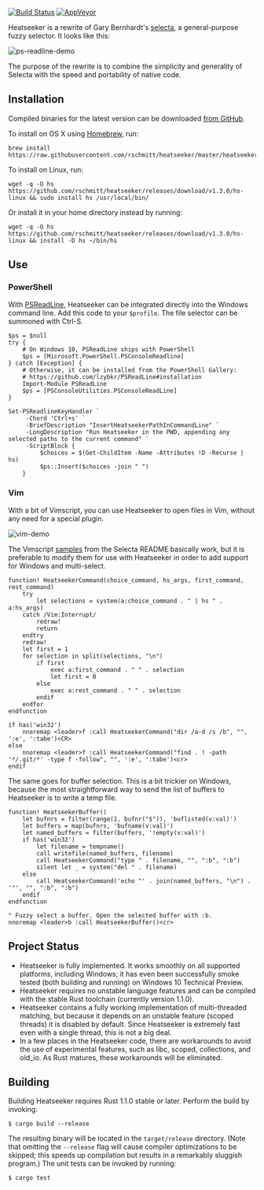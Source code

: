 [![Build Status](http://img.shields.io/travis/rschmitt/heatseeker.svg?label=Linux%20build)](https://travis-ci.org/rschmitt/heatseeker)
[![AppVeyor](https://ci.appveyor.com/api/projects/status/github/rschmitt/heatseeker?svg=true)](https://ci.appveyor.com/project/rschmitt/heatseeker)

Heatseeker is a rewrite of Gary Bernhardt's
[selecta](https://github.com/garybernhardt/selecta), a general-purpose fuzzy selector. It looks like this:

![ps-readline-demo](https://cloud.githubusercontent.com/assets/3725049/8273451/0ac04144-1824-11e5-8338-99e4b861c898.gif)

The purpose of the rewrite is to combine the simplicity and generality of Selecta with the speed and portability of native code.

## Installation

Compiled binaries for the latest version can be downloaded [from GitHub](https://github.com/rschmitt/heatseeker/releases/tag/v0.3.0).

To install on OS X using [Homebrew](http://brew.sh/), run:

```shell
brew install https://raw.githubusercontent.com/rschmitt/heatseeker/master/heatseeker.rb
```

To install on Linux, run:

```shell
wget -q -O hs https://github.com/rschmitt/heatseeker/releases/download/v1.3.0/hs-linux && sudo install hs /usr/local/bin/
```

Or install it in your home directory instead by running:

```shell
wget -q -O hs https://github.com/rschmitt/heatseeker/releases/download/v1.3.0/hs-linux && install -D hs ~/bin/hs
```

## Use

### PowerShell

With [PSReadLine](https://github.com/lzybkr/PSReadLine), Heatseeker can be integrated directly into the Windows command line. Add this code to your `$profile`. The file selector can be summoned with Ctrl-S.

```posh
$ps = $null
try {
    # On Windows 10, PSReadLine ships with PowerShell
    $ps = [Microsoft.PowerShell.PSConsoleReadline]
} catch [Exception] {
    # Otherwise, it can be installed from the PowerShell Gallery:
    # https://github.com/lzybkr/PSReadLine#installation
    Import-Module PSReadLine
    $ps = [PSConsoleUtilities.PSConsoleReadLine]
}

Set-PSReadlineKeyHandler `
     -Chord 'Ctrl+s' `
     -BriefDescription "InsertHeatseekerPathInCommandLine" `
     -LongDescription "Run Heatseeker in the PWD, appending any selected paths to the current command" `
     -ScriptBlock {
         $choices = $(Get-ChildItem -Name -Attributes !D -Recurse | hs)
         $ps::Insert($choices -join " ")
    }
```

### Vim

With a bit of Vimscript, you can use Heatseeker to open files in Vim, without any need for a special plugin.

![vim-demo](https://cloud.githubusercontent.com/assets/3725049/8273517/2a2f9afa-1826-11e5-9e1e-a15e84751bd0.gif)

The Vimscript [samples](https://github.com/garybernhardt/selecta) from the Selecta README basically work, but it is preferable to modify them for use with Heatseeker in order to add support for Windows and multi-select.

```vim
function! HeatseekerCommand(choice_command, hs_args, first_command, rest_command)
    try
        let selections = system(a:choice_command . " | hs " . a:hs_args)
    catch /Vim:Interrupt/
        redraw!
        return
    endtry
    redraw!
    let first = 1
    for selection in split(selections, "\n")
        if first
            exec a:first_command . " " . selection
            let first = 0
        else
            exec a:rest_command . " " . selection
        endif
    endfor
endfunction

if has('win32')
    nnoremap <leader>f :call HeatseekerCommand("dir /a-d /s /b", "", ':e', ':tabe')<CR>
else
    nnoremap <leader>f :call HeatseekerCommand("find . ! -path '*/.git/*' -type f -follow", "", ':e', ':tabe')<cr>
endif
```

The same goes for buffer selection. This is a bit trickier on Windows, because the most straightforward way to send the list of buffers to Heatseeker is to write a temp file.

```posh
function! HeatseekerBuffer()
    let bufnrs = filter(range(1, bufnr("$")), 'buflisted(v:val)')
    let buffers = map(bufnrs, 'bufname(v:val)')
    let named_buffers = filter(buffers, '!empty(v:val)')
    if has('win32')
        let filename = tempname()
        call writefile(named_buffers, filename)
        call HeatseekerCommand("type " . filename, "", ":b", ":b")
        silent let _ = system("del " . filename)
    else
        call HeatseekerCommand('echo "' . join(named_buffers, "\n") . '"', "", ":b", ":b")
    endif
endfunction

" Fuzzy select a buffer. Open the selected buffer with :b.
nnoremap <leader>b :call HeatseekerBuffer()<cr>
```

## Project Status

* Heatseeker is fully implemented. It works smoothly on all supported platforms, including Windows; it has even been successfully smoke tested (both building and running) on Windows 10 Technical Preview.
* Heatseeker requires no unstable language features and can be compiled with the stable Rust toolchain (currently version 1.1.0).
* Heatseeker contains a fully working implementation of multi-threaded matching, but because it depends on an unstable feature (scoped threads) it is disabled by default. Since Heatseeker is extremely fast even with a single thread, this is not a big deal.
* In a few places in the Heatseeker code, there are workarounds to avoid the use of experimental features, such as libc, scoped, collections, and old_io. As Rust matures, these workarounds will be eliminated.

## Building

Building Heatseeker requires Rust 1.1.0 stable or later. Perform the build by invoking:

```
$ cargo build --release
```

The resulting binary will be located in the `target/release` directory. (Note that omitting the `--release` flag will cause compiler optimizations to be skipped; this speeds up compilation but results in a remarkably sluggish program.) The unit tests can be invoked by running:

```
$ cargo test
```
